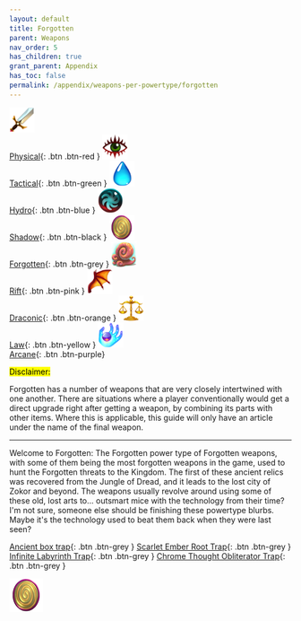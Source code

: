 ```yaml
---
layout: default
title: Forgotten
parent: Weapons
nav_order: 5
has_children: true
grant_parent: Appendix
has_toc: false
permalink: /appendix/weapons-per-powertype/forgotten
---
```

[<img src="/assets/images/weapons/physical.png" alt="Physical" width="45" height="45"> <br> Physical](/appendix/weapons-per-powertype/physical){: .btn .btn-red } [<img src="/assets/images/weapons/tactical.png" alt="Tactical" width="45" height="45"> <br> Tactical](/appendix/weapons-per-powertype/tactical){: .btn .btn-green } [<img src="/assets/images/weapons/hydro.png" alt="Hydro" width="45" height="45"> <br> Hydro](/appendix/weapons-per-powertype/hydro){: .btn .btn-blue } [<img src="/assets/images/weapons/shadow.png" alt="Shadow" width="45" height="45"> <br> Shadow](/appendix/weapons-per-powertype/shadow){: .btn .btn-black } [<img src="/assets/images/weapons/forgotten.png" alt="Forgotten" width="45" height="45"> <br> Forgotten](/appendix/weapons-per-powertype/forgotten){: .btn .btn-grey } [<img src="/assets/images/weapons/rift.png" alt="Rift" width="45" height="45"> <br> Rift](/appendix/weapons-per-powertype/rift){: .btn .btn-pink } [<img src="/assets/images/weapons/draconic.png" alt="Draconic" width="45" height="45"> <br> Draconic](/appendix/weapons-per-powertype/draconic){: .btn .btn-orange } [<img src="/assets/images/weapons/law.png" alt="Law" width="45" height="45"> <br> Law](/appendix/weapons-per-powertype/law){: .btn .btn-yellow }  [<img src="/assets/images/weapons/arcane.png" alt="Arcane" width="45" height="45"> <br> Arcane](/appendix/weapons-per-powertype/arcane){: .btn .btn-purple}

<mark>Disclaimer: </mark>  

Forgotten has a number of weapons that are very closely intertwined with one another. There are situations where a player conventionally would get a direct upgrade right after getting a weapon, by combining its parts with other items. Where this is applicable, this guide will only have an article under the name of the final weapon.  


--- 


Welcome to Forgotten: The Forgotten power type of Forgotten weapons, with some of them being the most forgotten weapons in the game, used to hunt the Forgotten threats to the Kingdom. The first of these ancient relics was recovered from the Jungle of Dread, and it leads to the lost city of Zokor and beyond. The weapons usually revolve around using some of these old, lost arts to... outsmart mice with the technology from their time? I'm not sure, someone else should be finishing these powertype blurbs.  
Maybe it's the technology used to beat them back when they were last seen?


<span class="fs-1">[Ancient box trap](/appendix/weapons-per-powertype/forgotten/abt){: .btn .btn-grey } </span><span class="fs-1">[Scarlet Ember Root Trap](/appendix/weapons-per-powertype/forgotten/sert){: .btn .btn-grey } </span> <span class="fs-1">[Infinite Labyrinth Trap](/appendix/weapons-per-powertype/forgotten/ilt){: .btn .btn-grey } </span><span class="fs-1">[ Chrome Thought Obliterator Trap](/appendix/weapons-per-powertype/forgotten/tot){: .btn .btn-grey }</span>

<img src="/assets/images/weapons/forgotten.png" alt="Forgotten">
